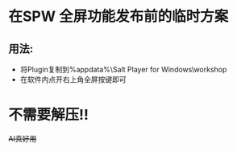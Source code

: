 # 在SPW 全屏功能发布前的临时方案
## 用法:
- 将Plugin复制到%appdata%\Salt Player for Windows\workshop
- 在软件内点开右上角全屏按键即可

# **不需要解压!!**

~~AI真好用~~